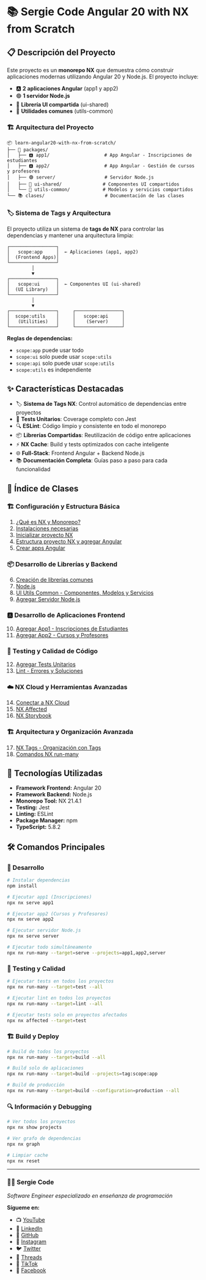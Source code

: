 # 📚 Sergie Code Angular 20 with NX from Scratch

## 📋 Descripción del Proyecto

Este proyecto es un **monorepo NX** que demuestra cómo construir aplicaciones modernas utilizando Angular 20 y Node.js. El proyecto incluye:

- 🅰️ **2 aplicaciones Angular** (app1 y app2)
- 🟢 **1 servidor Node.js** 
- 🎨 **Librería UI compartida** (ui-shared)
- 🔧 **Utilidades comunes** (utils-common)

### 🏗️ Arquitectura del Proyecto

```
📦 learn-angular20-with-nx-from-scratch/
├── 📱 packages/
│   ├── 🅰️ app1/                    # App Angular - Inscripciones de estudiantes
│   ├── 🅰️ app2/                    # App Angular - Gestión de cursos y profesores
│   ├── 🟢 server/                  # Servidor Node.js
│   ├── 🎨 ui-shared/               # Componentes UI compartidos
│   └── 🔧 utils-common/            # Modelos y servicios compartidos
└── 📚 clases/                      # Documentación de las clases
```

### 🏷️ Sistema de Tags y Arquitectura

El proyecto utiliza un sistema de **tags de NX** para controlar las dependencias y mantener una arquitectura limpia:

```
┌─────────────────┐
│   scope:app     │  ← Aplicaciones (app1, app2)
│  (Frontend Apps)│
└─────────────────┘
         │
         ▼
┌─────────────────┐
│   scope:ui      │  ← Componentes UI (ui-shared)
│  (UI Library)   │
└─────────────────┘
         │
         ▼
┌─────────────────┐     ┌─────────────────┐
│  scope:utils    │     │   scope:api     │
│   (Utilities)   │     │    (Server)     │
└─────────────────┘     └─────────────────┘
```

**Reglas de dependencias:**
- `scope:app` puede usar todo
- `scope:ui` solo puede usar `scope:utils`
- `scope:api` solo puede usar `scope:utils`
- `scope:utils` es independiente

## ✨ Características Destacadas

- 🏷️ **Sistema de Tags NX**: Control automático de dependencias entre proyectos
- 🧪 **Tests Unitarios**: Coverage completo con Jest
- 🔍 **ESLint**: Código limpio y consistente en todo el monorepo
- 📦 **Librerías Compartidas**: Reutilización de código entre aplicaciones
- ⚡ **NX Cache**: Build y tests optimizados con cache inteligente
- 🌐 **Full-Stack**: Frontend Angular + Backend Node.js
- 📚 **Documentación Completa**: Guías paso a paso para cada funcionalidad

## 📖 Índice de Clases

### 🏗️ Configuración y Estructura Básica
1. [¿Qué es NX y Monorepo?](clases/que-es-nx-y-monorepo.md)
2. [Instalaciones necesarias](clases/instalaciones-necesarias.md)
3. [Inicializar proyecto NX](clases/inicializar-proyecto-nx.md)
4. [Estructura proyecto NX y agregar Angular](clases/estructura-proyecto-nx-y-agregar-angular.md)
5. [Crear apps Angular](clases/crear-apps-angular.md)

### 📦 Desarrollo de Librerías y Backend
6. [Creación de librerías comunes](clases/creacion-de-librerias-comunes.md)
7. [Node.js](clases/node-js.md)
8. [UI Utils Common - Componentes, Modelos y Servicios](clases/ui-utils-common.md)
9. [Agregar Servidor Node.js](clases/agregar-server-nodejs.md)

### 🅰️ Desarrollo de Aplicaciones Frontend
10. [Agregar App1 - Inscripciones de Estudiantes](clases/agregar-app1-inscripciones.md)
11. [Agregar App2 - Cursos y Profesores](clases/agregar-app2-cursos-profesores.md)

### 🧪 Testing y Calidad de Código
12. [Agregar Tests Unitarios](clases/agregar-test-unitarios.md)
13. [Lint - Errores y Soluciones](clases/lint-errores.md)

### ☁️ NX Cloud y Herramientas Avanzadas
14. [Conectar a NX Cloud](clases/conectar-nx-cloud.md)
15. [NX Affected](clases/nx_affected_doc.md)
16. [NX Storybook](clases/nx_storybook_doc.md)

### 🏗️ Arquitectura y Organización Avanzada
17. [NX Tags - Organización con Tags](clases/nx_tags_doc.md)
18. [Comandos NX run-many](clases/nx_comandos_run-many.md)

## 🚀 Tecnologías Utilizadas

- **Framework Frontend:** Angular 20
- **Framework Backend:** Node.js
- **Monorepo Tool:** NX 21.4.1
- **Testing:** Jest
- **Linting:** ESLint
- **Package Manager:** npm
- **TypeScript:** 5.8.2

## 🛠️ Comandos Principales

### 🚀 Desarrollo
```bash
# Instalar dependencias
npm install

# Ejecutar app1 (Inscripciones)
npx nx serve app1

# Ejecutar app2 (Cursos y Profesores)  
npx nx serve app2

# Ejecutar servidor Node.js
npx nx serve server

# Ejecutar todo simultáneamente
npx nx run-many --target=serve --projects=app1,app2,server
```

### 🧪 Testing y Calidad
```bash
# Ejecutar tests en todos los proyectos
npx nx run-many --target=test --all

# Ejecutar lint en todos los proyectos
npx nx run-many --target=lint --all

# Ejecutar tests solo en proyectos afectados
npx nx affected --target=test
```

### 🏗️ Build y Deploy
```bash
# Build de todos los proyectos
npx nx run-many --target=build --all

# Build solo de aplicaciones
npx nx run-many --target=build --projects=tag:scope:app

# Build de producción
npx nx run-many --target=build --configuration=production --all
```

### 🔍 Información y Debugging
```bash
# Ver todos los proyectos
npx nx show projects

# Ver grafo de dependencias
npx nx graph

# Limpiar cache
npx nx reset
```

---

### 👨‍💻 Sergie Code
*Software Engineer especializado en enseñanza de programación*

**Sígueme en:**
- 📺 [YouTube](https://www.youtube.com/@SergieCode)
- 💼 [LinkedIn](https://www.linkedin.com/in/sergiecode/)
- 🐙 [GitHub](https://github.com/sergiecode)
- 📸 [Instagram](https://www.instagram.com/sergiecode)
- 🐦 [Twitter](https://twitter.com/sergiecode)
- 🧵 [Threads](https://www.threads.net/@sergiecode)
- 🎵 [TikTok](https://www.tiktok.com/@sergiecode)
- 📘 [Facebook](https://www.facebook.com/sergiecodeok) 